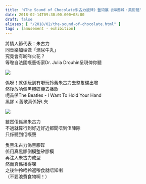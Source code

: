 ```yaml
---
title: '《The Sound of Chocolate朱古力旋律》藝術展 @海港城・美術館'
date: 2018-02-14T09:30:00.000+08:00
draft: false
aliases: [ "/2018/02/the-sound-of-chocolate.html" ]
tags : [amusement - exhibition]
---
```


將情人節代表：朱古力  
同音樂加埋做「瀨尿牛丸」  
究竟會有啲咩火花？  
等嚟自法國嘅藝術家Dr. Julia Drouhin呈現俾你聽  

![](/images/soundofchocolate.jpg)

係呀！就係玩到冇嘢玩拎舊朱古力去整隻碟出嚟  
然後放响個黑膠碟機去播歌  
呢首係The Beatles - I Want To Hold Your Hand  
黑膠 x 舊歌真係好L夾  

![](/images/soundofchocolate1.jpg)

雖然佢係黑朱古力  
不過就算行到好近好近都聞唔到佢陣除  
只係聽到佢嘅聲  
  
隻黑朱古力偽黑膠碟  
係用真黑膠倒模整矽膠模  
再注入朱古力成型  
然而真係播得㗎  
之後仲拎唔拎返嚟食就唔知喇  
（不要浪費食物啊！）
